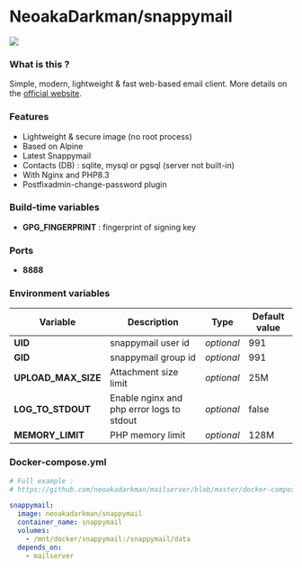 # NeoakaDarkman/snappymail

![](https://i.goopics.net/nI.png)

### What is this ?

Simple, modern, lightweight & fast web-based email client. More details on the [official website](https://github.com/the-djmaze/snappymail).

### Features

- Lightweight & secure image (no root process)
- Based on Alpine
- Latest Snappymail
- Contacts (DB) : sqlite, mysql or pgsql (server not built-in)
- With Nginx and PHP8.3
- Postfixadmin-change-password plugin

### Build-time variables

- **GPG_FINGERPRINT** : fingerprint of signing key

### Ports

- **8888**

### Environment variables

| Variable | Description | Type | Default value |
| -------- | ----------- | ---- | ------------- |
| **UID** | snappymail user id | *optional* | 991
| **GID** | snappymail group id | *optional* | 991
| **UPLOAD_MAX_SIZE** | Attachment size limit | *optional* | 25M
| **LOG_TO_STDOUT** | Enable nginx and php error logs to stdout | *optional* | false
| **MEMORY_LIMIT** | PHP memory limit | *optional* | 128M

### Docker-compose.yml

```yml
# Full example :
# https://github.com/neoakadarkman/mailserver/blob/master/docker-compose.sample.yml

snappymail:
  image: neoakadarkman/snappymail
  container_name: snappymail
  volumes:
    - /mnt/docker/snappymail:/snappymail/data
  depends_on:
    - mailserver
```

